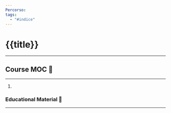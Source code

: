 ```yaml
---
Percorso: 
tags:
  - "#indice"
---
```

# {{title}}
---
 

## Course MOC  📒
---
1. 



### Educational Material 🧱
---
